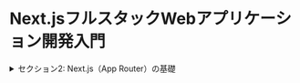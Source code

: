 # Next.jsフルスタックWebアプリケーション開発入門
<details>
<summary> セクション2: Next.js（App Router）の基礎 </summary>

| NO | 内容 |
| ---- | ---- |
| 4. | Next.jsの環境構築 |
| | |
| | |
| | |

</details>

